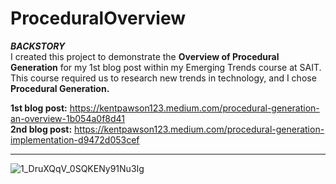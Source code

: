 # ProceduralOverview
***BACKSTORY***  
I created this project to demonstrate the **Overview of Procedural Generation** for my 1st blog post within my Emerging Trends course at SAIT. This course required us to research new trends in technology, and I chose **Procedural Generation.** 

**1st blog post:** https://kentpawson123.medium.com/procedural-generation-an-overview-1b054a0f8d41  
**2nd blog post:** https://kentpawson123.medium.com/procedural-generation-implementation-d9472d053cef

---
![1_DruXQqV_0SQKENy91Nu3Ig](https://user-images.githubusercontent.com/58745400/117553226-73df2780-b00d-11eb-9ea7-9037badcacff.png)
